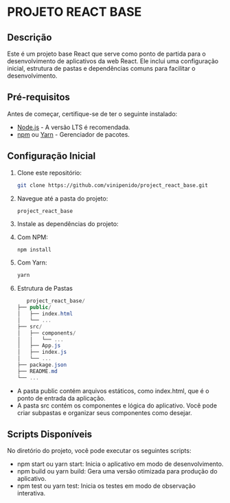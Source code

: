 # PROJETO REACT BASE

## Descrição

Este é um projeto base React que serve como ponto de partida para o desenvolvimento de aplicativos da web React. Ele inclui uma configuração inicial, estrutura de pastas e dependências comuns para facilitar o desenvolvimento.

## Pré-requisitos

Antes de começar, certifique-se de ter o seguinte instalado:

- [Node.js](https://nodejs.org/) - A versão LTS é recomendada.
- [npm](https://www.npmjs.com/) ou [Yarn](https://yarnpkg.com/) - Gerenciador de pacotes.

## Configuração Inicial

1. Clone este repositório:

   ```bash
   git clone https://github.com/vinipenido/project_react_base.git

2. Navegue até a pasta do projeto:

   ```cd 
   project_react_base

3. Instale as dependências do projeto:

4. Com NPM:
   ```bash
   npm install

5. Com Yarn:
   ```bash
   yarn

6. Estrutura de Pastas

   ```csharp
      project_react_base/
   ├── public/
   │   ├── index.html
   │   └── ...
   ├── src/
   │   ├── components/
   │   │   └── ...
   │   ├── App.js
   │   ├── index.js
   │   └── ...
   ├── package.json
   ├── README.md
   └── ...

- A pasta public contém arquivos estáticos, como index.html, que é o ponto de entrada da aplicação.
- A pasta src contém os componentes e lógica do aplicativo. Você pode criar subpastas e organizar seus componentes como desejar.

## Scripts Disponíveis

No diretório do projeto, você pode executar os seguintes scripts:

- npm start ou yarn start: Inicia o aplicativo em modo de desenvolvimento.
- npm build ou yarn build: Gera uma versão otimizada para produção do aplicativo.
- npm test ou yarn test: Inicia os testes em modo de observação interativa.





